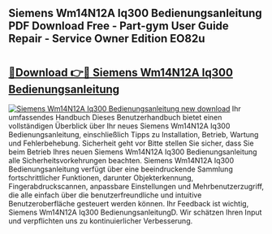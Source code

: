 ## Siemens Wm14N12A Iq300 Bedienungsanleitung PDF Download Free - Part-gym User Guide Repair - Service Owner Edition EO82u

# <h2><a href="http://df4bkz.blite.top/?on=Siemens+Wm14N12A+Iq300+Bedienungsanleitung">🔗Download 👉🔴 Siemens Wm14N12A Iq300 Bedienungsanleitung</a></h2>

[![Siemens Wm14N12A Iq300 Bedienungsanleitung new download](https://i.imgur.com/lujVjoI.png)](http://df4bkz.blite.top/?on=Siemens+Wm14N12A+Iq300+Bedienungsanleitung)
Ihr umfassendes Handbuch Dieses Benutzerhandbuch bietet einen vollständigen Überblick über Ihr neues Siemens Wm14N12A Iq300 Bedienungsanleitung, einschließlich Tipps zu Installation, Betrieb, Wartung und Fehlerbehebung. Sicherheit geht vor Bitte stellen Sie sicher, dass Sie beim Betrieb Ihres neuen Siemens Wm14N12A Iq300 Bedienungsanleitung alle Sicherheitsvorkehrungen beachten. Siemens Wm14N12A Iq300 Bedienungsanleitung verfügt über eine beeindruckende Sammlung fortschrittlicher Funktionen, darunter Objekterkennung, Fingerabdruckscannen, anpassbare Einstellungen und Mehrbenutzerzugriff, die alle einfach über die benutzerfreundliche und intuitive Benutzeroberfläche gesteuert werden können. Ihr Feedback ist wichtig, Siemens Wm14N12A Iq300 BedienungsanleitungD. Wir schätzen Ihren Input und verpflichten uns zu kontinuierlicher Verbesserung.
